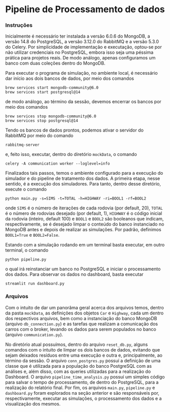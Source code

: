 # Pipeline de Processamento de dados

### Instruções

Inicialmente é necessário ter instalada a versão 6.0.6 do MongoDB, a versão 14.8 do PostgreSQL, a versão 3.12.0 do RabbitMQ e a versão 5.3.0 do Celery. Por simplicidade de implementação e executação, optou-se por não utilizar credenciais no PostgreSQL, embora isso seja uma péssima prática para projetos reais. De modo análogo, apenas configuramos um banco com duas coleções dentro do MongoDB.

Para executar o programa de simulação, no ambiente local, é necessário dar início aos dois bancos de dados, por meio dos comandos
```
brew services start mongodb-community@6.0
brew services start postgresql@14
```

de modo análogo, ao término da sessão, devemos encerrar os bancos por meio dos comandos
```
brew services stop mongodb-community@6.0
brew services stop postgresql@14
```

Tendo os bancos de dados prontos, podemos ativar o servidor do RabbitMQ por meio do comando
```
rabbitmq-server
```

e, feito isso, executar, dentro do diretório `mockData`, o comando
```
celery -A communication worker --loglevel=info
```

Finalizados tais passos, temos o ambiente configurado para a execução do simulador e do pipeline de tratamento dos dados. A primeira etapa, nesse sentido, é a execução dos simuladores. Para tanto, dentro desse diretório, execute o comando
```
python main.py -s=SIMS -t=TOTAL -h=HIGHWAY -ri=BOOL1 -rf=BOOL2
```

onde `SIMS` é o número de iterações de cada rodovia (por default, 20), `TOTAL` é o número de rodovias desejado (por default, 1), `HIGHWAY` é o código inicial da rodovia (inteiro, default 100) e `BOOL1` e `BOOL2` são booleanos que indicam, respectivamente, se é desejado limpar o conteúdo do banco instanciado no MongoDB antes e depois de realizar as simulações. Por padrão, definimos `BOOL1=True` e `BOOL2=False`.

Estando com a simulação rodando em um terminal basta executar, em outro terminal, o comando
```
python pipeline.py
```

o qual irá reinstanciar um banco no PostgreSQL e iniciar o processamento dos dados. Para observar os dados no dashboard, basta executar
```
streamlit run dashboard.py
```

### Arquivos

Com o intuito de dar um panorâma geral acerca dos arquivos temos, dentro da pasta `mockData`, as definições dos objetos `Car` e `Highway`, cada um dentro dos respectivos arquivos, bem como a instanciação do banco MongoDB (arquivo `db_connection.py`) e as tarefas que realizam a comunicação dos carros com o broker, levando os dados para serem populados no banco (arquivo `communication.py`).

No diretório atual possuímos, dentro do arquivo `reset_db.py`, alguns comandos com o intuito de limpar os dois bancos de dados, evitando que sejam deixados resíduos entre uma execução e outra e, principalmente, ao término da sessão. O arquivo `conn_postgres.py` possuí a definição de uma classe que é utilizada para a população do banco PostgreSQL com as análises e, além disso, com as queries utilizadas para a realização do Dashboard. O arquivo `pipeline_time_analysis.py` possuí um simples código para salvar o tempo de processamento, de dentro do PostgreSQL, para a realização do relatório final. Por fim, os arquivos `main.py`, `pipeline.py` e `dashboard.py` foram explorados na seção anterior e são responsáveis por, respectivamente, executar as simulações, o processamento dos dados e a visualização dos mesmos.
